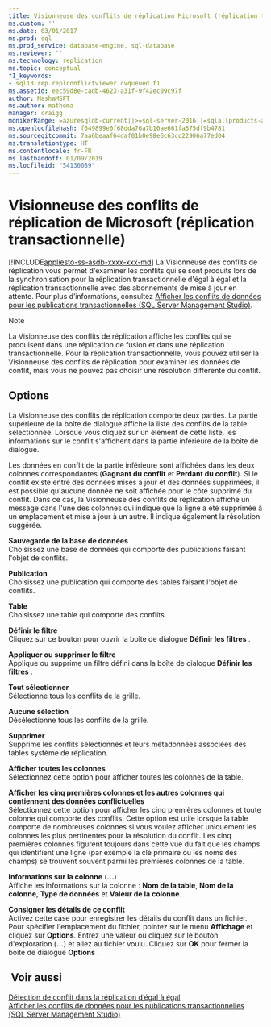```yaml
---
title: Visionneuse des conflits de réplication Microsoft (réplication transactionnelle) | Microsoft Docs
ms.custom: ''
ms.date: 03/01/2017
ms.prod: sql
ms.prod_service: database-engine, sql-database
ms.reviewer: ''
ms.technology: replication
ms.topic: conceptual
f1_keywords:
- sql13.rep.replconflictviewer.cvqueued.f1
ms.assetid: eec59d8e-cadb-4623-a31f-9f42ec09c97f
author: MashaMSFT
ms.author: mathoma
manager: craigg
monikerRange: =azuresqldb-current||>=sql-server-2016||=sqlallproducts-allversions||>=sql-server-linux-2017||=azuresqldb-mi-current
ms.openlocfilehash: f649899e0f68dda76a7b10ae661fa575df9b4781
ms.sourcegitcommit: 7aa6beaaf64daf01b0e98e6c63cc22906a77ed04
ms.translationtype: HT
ms.contentlocale: fr-FR
ms.lasthandoff: 01/09/2019
ms.locfileid: "54130089"
---
```

# <a name="microsoft-replication-conflict-viewer-transactional-replication"></a>Visionneuse des conflits de réplication de Microsoft (réplication transactionnelle)
[!INCLUDE[appliesto-ss-asdb-xxxx-xxx-md](../../includes/appliesto-ss-asdb-xxxx-xxx-md.md)]
  La Visionneuse des conflits de réplication vous permet d'examiner les conflits qui se sont produits lors de la synchronisation pour la réplication transactionnelle d'égal à égal et la réplication transactionnelle avec des abonnements de mise à jour en attente. Pour plus d’informations, consultez [Afficher les conflits de données pour les publications transactionnelles &#40;SQL Server Management Studio&#41;](../../relational-databases/replication/view-data-conflicts-for-transactional-publications-sql-server-management-studio.md).  
  
> [!NOTE]  
>  La Visionneuse des conflits de réplication affiche les conflits qui se produisent dans une réplication de fusion et dans une réplication transactionnelle. Pour la réplication transactionnelle, vous pouvez utiliser la Visionneuse des conflits de réplication pour examiner les données de conflit, mais vous ne pouvez pas choisir une résolution différente du conflit.  
  
## <a name="options"></a>Options  
 La Visionneuse des conflits de réplication comporte deux parties. La partie supérieure de la boîte de dialogue affiche la liste des conflits de la table sélectionnée. Lorsque vous cliquez sur un élément de cette liste, les informations sur le conflit s'affichent dans la partie inférieure de la boîte de dialogue.  
  
 Les données en conflit de la partie inférieure sont affichées dans les deux colonnes correspondantes (**Gagnant du conflit** et **Perdant du conflit**). Si le conflit existe entre des données mises à jour et des données supprimées, il est possible qu'aucune donnée ne soit affichée pour le côté supprimé du conflit. Dans ce cas, la Visionneuse des conflits de réplication affiche un message dans l'une des colonnes qui indique que la ligne a été supprimée à un emplacement et mise à jour à un autre. Il indique également la résolution suggérée.  
  
 **Sauvegarde de la base de données**  
 Choisissez une base de données qui comporte des publications faisant l'objet de conflits.  
  
 **Publication**  
 Choisissez une publication qui comporte des tables faisant l'objet de conflits.  
  
 **Table**  
 Choisissez une table qui comporte des conflits.  
  
 **Définir le filtre**  
 Cliquez sur ce bouton pour ouvrir la boîte de dialogue **Définir les filtres** .  
  
 **Appliquer ou supprimer le filtre**  
 Applique ou supprime un filtre défini dans la boîte de dialogue **Définir les filtres** .  
  
 **Tout sélectionner**  
 Sélectionne tous les conflits de la grille.  
  
 **Aucune sélection**  
 Désélectionne tous les conflits de la grille.  
  
 **Supprimer**  
 Supprime les conflits sélectionnés et leurs métadonnées associées des tables système de réplication.  
  
 **Afficher toutes les colonnes**  
 Sélectionnez cette option pour afficher toutes les colonnes de la table.  
  
 **Afficher les cinq premières colonnes et les autres colonnes qui contiennent des données conflictuelles**  
 Sélectionnez cette option pour afficher les cinq premières colonnes et toute colonne qui comporte des conflits. Cette option est utile lorsque la table comporte de nombreuses colonnes si vous voulez afficher uniquement les colonnes les plus pertinentes pour la résolution du conflit. Les cinq premières colonnes figurent toujours dans cette vue du fait que les champs qui identifient une ligne (par exemple la clé primaire ou les noms des champs) se trouvent souvent parmi les premières colonnes de la table.  
  
 **Informations sur la colonne** (**…**)  
 Affiche les informations sur la colonne : **Nom de la table**, **Nom de la colonne**, **Type de données** et **Valeur de la colonne**.  
  
 **Consigner les détails de ce conflit**  
 Activez cette case pour enregistrer les détails du conflit dans un fichier. Pour spécifier l'emplacement du fichier, pointez sur le menu **Affichage** et cliquez sur **Options**. Entrez une valeur ou cliquez sur le bouton d'exploration (**...**) et allez au fichier voulu. Cliquez sur **OK** pour fermer la boîte de dialogue **Options** .  
  
## <a name="see-also"></a> Voir aussi  
 [Détection de conflit dans la réplication d’égal à égal](../../relational-databases/replication/transactional/peer-to-peer-conflict-detection-in-peer-to-peer-replication.md)   
 [Afficher les conflits de données pour les publications transactionnelles &#40;SQL Server Management Studio&#41;](../../relational-databases/replication/view-data-conflicts-for-transactional-publications-sql-server-management-studio.md)  
  
  
